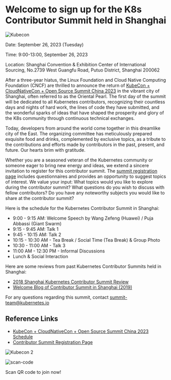# Welcome to sign up for the K8s Contributor Summit held in Shanghai

![Kubecon](https://docs.daocloud.io/daocloud-docs-images/docs/en/docs/blogs/images/kubecon01.png)

Date: September 26, 2023 (Tuesday)

Time: 9:00-13:00, September 26, 2023

Location: Shanghai Convention & Exhibition Center of International Sourcing,
No.2739 West Guangfu Road, Putuo District, Shanghai 200062

After a three-year hiatus, the Linux Foundation and Cloud Native Computing Foundation (CNCF) are thrilled to
announce the return of [KubeCon + CloudNativeCon + Open Source Summit China 2023](https://www.lfasiallc.com/kubecon-cloudnativecon-open-source-summit-china/program/schedule/)
in the vibrant city of Shanghai, often referred to as the Oriental Pearl. The first day of the summit
will be dedicated to all Kubernetes contributors, recognizing their countless days and nights of hard work,
the lines of code they have submitted, and the wonderful sparks of ideas that have shaped the prosperity
and glory of the K8s community through continuous technical exchanges.

Today, developers from around the world come together in this dreamlike city of the East.
The organizing committee has meticulously prepared exquisite food and drinks,
complemented by exclusive topics, as a tribute to the contributions and efforts made by
contributors in the past, present, and future. Our hearts brim with gratitude.

Whether you are a seasoned veteran of the Kubernetes community or someone eager to
bring new energy and ideas, we extend a sincere invitation to register for this contributor summit.
The [summit registration page](https://wj.qq.com/s2/12996651/2260/) includes questionnaires and provides
an opportunity to suggest topics of interest. We value your input: What topics would you like to explore
during the contributor summit? What questions do you wish to discuss with fellow contributors?
Do you have any noteworthy subjects you would like to share at the contributor summit?

Here is the schedule for the Kubernetes Contributor Summit in Shanghai:

- 9:00 - 9:15 AM: Welcome Speech by Wang Zefeng (Huawei) / Puja Abbassi (Giant Swarm)
- 9:15 - 9:45 AM: Talk 1
- 9:45 - 10:15 AM: Talk 2
- 10:15 - 10:30 AM - Tea Break / Social Time (Tea Break) & Group Photo
- 10:30 - 11:00 AM - Talk 3
- 11:00 AM - 12:30 PM - Informal Discussions
- Lunch & Social Interaction

Here are some reviews from past Kubernetes Contributor Summits held in Shanghai:

- [2018 Shanghai Kubernetes Contributor Summit Review](https://mp.weixin.qq.com/s?__biz=MzI5ODk5ODI4Nw==&mid=2247486706&idx=1&sn=eae222c0a9f3f5a3b58ea9f24600f704&scene=21#wechat_redirect)
- [Welcome Blog of Contributor Summit in Shanghai (2019)](https://kubernetes.io/blog/2019/06/11/join-us-at-the-contributor-summit-in-shanghai/)

For any questions regarding this summit, contact <summit-team@kubernetes.io>

## Reference Links

- [KubeCon + CloudNativeCon + Open Source Summit China 2023 Schedule](https://www.lfasiallc.com/kubecon-cloudnativecon-open-source-summit-china/program/schedule/)
- [Contributor Summit Registration Page](https://wj.qq.com/s2/12996651/2260/)

![Kubecon 2](https://docs.daocloud.io/daocloud-docs-images/docs/en/docs/blogs/images/kubecon02.jpeg)

![scan-code](https://docs.daocloud.io/daocloud-docs-images/docs/en/docs/blogs/images/qr-code.jpeg)

Scan QR code to join now!
